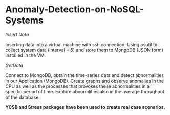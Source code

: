 # Anomaly-Detection-on-NoSQL-Systems

*Insert Data*

Inserting data into a virtual machine with ssh connection.
Using psutil to collect system data (interval = 5)  and store them to MongoDB (JSON form) installed in the VM.

*GetData*

Connect to MongoDB, obtain the time-series data and detect abnormalities in our Application (MongoDB).
Create graphs and observe anomalies in the CPU as well as the processes that provokes these abnormalities
in a specific period of time. Explore abnormlities also in the average throughput of the database.


**YCSB and Stress packages have been used to create real case scenarios.**

